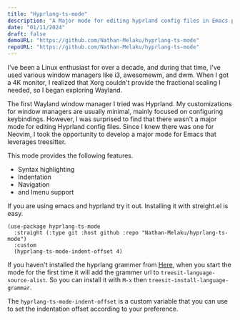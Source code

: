 ```yaml
---
title: "Hyprlang-ts-mode"
description: "A Major mode for editing hyprland config files in Emacs powered by treesitter."
date: "01/11/2024"
draft: false
demoURL: "https://github.com/Nathan-Melaku/hyprlang-ts-mode"
repoURL: "https://github.com/Nathan-Melaku/hyprlang-ts-mode"
---
```


I've been a Linux enthusiast for over a decade, and during that time,
I've used various window managers like i3, awesomewm, and dwm.
When I got a 4K monitor, I realized that Xorg couldn't provide
the fractional scaling I needed, so I began exploring Wayland.

The first Wayland window manager I tried was Hyprland.
My customizations for window managers are usually minimal,
mainly focused on configuring keybindings.
However, I was surprised to find that there wasn't a major mode
for editing Hyprland config files.
Since I knew there was one for Neovim, I took the opportunity
to develop a major mode for Emacs that leverages treesitter.

This mode provides the following features.

- Syntax highlighting
- Indentation
- Navigation
- and Imenu support

If you are using emacs and hyprland try it out. Installing it with streight.el
is easy.

```emacs-lisp
(use-package hyprlang-ts-mode
  :straight (:type git :host github :repo "Nathan-Melaku/hyprlang-ts-mode")
  :custom
  (hyprlang-ts-mode-indent-offset 4)
```

If you haven't installed the hyprlang grammer from [Here](https://github.com/tree-sitter-grammars/tree-sitter-hyprlang),
when you start the mode for the first time it will add the grammer url to `treesit-language-source-alist`.
So you can install it with `M-x` then `treesit-install-language-grammar`.

The `hyprlang-ts-mode-indent-offset` is a custom variable that you can use to
set the indentation offset according to your preference.
